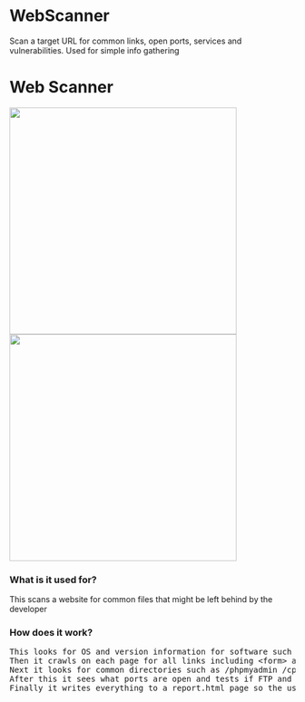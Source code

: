 # WebScanner
Scan a target URL for common links, open ports, services and vulnerabilities. Used for simple info gathering
<h1>Web Scanner</h1>
<img src="https://i.imgur.com/ClAJrqS.gif" width="400" />
<img src="https://i.imgur.com/effzDsp.png" width="400" />
<h3>What is it used for?</h3>
<p>This scans a website for common files that might be left behind by the developer</p>

<h3>How does it work?</h3>
<pre>This looks for OS and version information for software such as apache/nginx
Then it crawls on each page for all links including &lt;form&gt; actions and &lt;a&gt; hrefs
Next it looks for common directories such as /phpmyadmin /cpanel /wp-admin etc
After this it sees what ports are open and tests if FTP and SSH connections are able to be made
Finally it writes everything to a report.html page so the user has a good idea of how the site is layed out.</pre>

